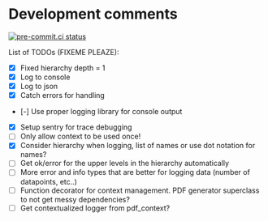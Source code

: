 # Development comments

[![pre-commit.ci status](https://results.pre-commit.ci/badge/github/marouenes/wrapped-logger/master.svg)](https://results.pre-commit.ci/latest/github/marouenes/wrapped-logger/master)

List of TODOs (FIXEME PLEAZE):

- [X] Fixed hierarchy depth = 1
- [X] Log to console
- [X] Log to json
- [X] Catch errors for handling
- [-] Use proper logging library for console output
- [X] Setup sentry for trace debugging
- [ ] Only allow context to be used once!
- [X] Consider hierarchy when logging, list of names or use dot notation for names?
- [ ] Get ok/error for the upper levels in the hierarchy automatically
- [ ] More error and info types that are better for logging data (number of datapoints, etc..)
- [ ] Function decorator for context management. PDF generator superclass to not get messy dependencies?
- [ ] Get contextualized logger from pdf_context?
